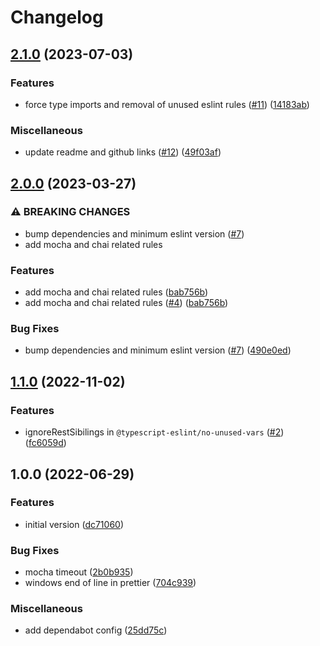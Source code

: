 # Changelog

## [2.1.0](https://github.com/ChainSafe/eslint-config/compare/v2.0.0...v2.1.0) (2023-07-03)


### Features

* force type imports and removal of unused eslint rules ([#11](https://github.com/ChainSafe/eslint-config/issues/11)) ([14183ab](https://github.com/ChainSafe/eslint-config/commit/14183ab95b087dddaa097d6b989ba1c27eae8a1b))


### Miscellaneous

* update readme and github links ([#12](https://github.com/ChainSafe/eslint-config/issues/12)) ([49f03af](https://github.com/ChainSafe/eslint-config/commit/49f03afea3da4eb2fea7e13ffaf8896cfde75a27))

## [2.0.0](https://github.com/ChainSafe/eslint-config/compare/v1.1.0...v2.0.0) (2023-03-27)


### ⚠ BREAKING CHANGES

* bump dependencies and minimum eslint version ([#7](https://github.com/ChainSafe/eslint-config/issues/7))
* add mocha and chai related rules

### Features

* add mocha and chai related rules ([bab756b](https://github.com/ChainSafe/eslint-config/commit/bab756b901be3364574d23eb5621dad96959f5e5))
* add mocha and chai related rules ([#4](https://github.com/ChainSafe/eslint-config/issues/4)) ([bab756b](https://github.com/ChainSafe/eslint-config/commit/bab756b901be3364574d23eb5621dad96959f5e5))


### Bug Fixes

* bump dependencies and minimum eslint version ([#7](https://github.com/ChainSafe/eslint-config/issues/7)) ([490e0ed](https://github.com/ChainSafe/eslint-config/commit/490e0ed14bef84ae94a72f8707341b9298cca05a))

## [1.1.0](https://github.com/ChainSafe/eslint-config/compare/v1.0.0...v1.1.0) (2022-11-02)


### Features

* ignoreRestSibilings in `@typescript-eslint/no-unused-vars` ([#2](https://github.com/ChainSafe/eslint-config/issues/2)) ([fc6059d](https://github.com/ChainSafe/eslint-config/commit/fc6059dd6cb088f55f277d63a13d373eddd1ae9e))

## 1.0.0 (2022-06-29)


### Features

* initial version ([dc71060](https://github.com/ChainSafe/shared-eslint-config/commit/dc71060d6b551bbc1dc36ea8c3a3944b883b6666))


### Bug Fixes

* mocha timeout ([2b0b935](https://github.com/ChainSafe/shared-eslint-config/commit/2b0b935dc8aa5579cafa0516b826359808e628ae))
* windows end of line in prettier ([704c939](https://github.com/ChainSafe/shared-eslint-config/commit/704c939edc059e0b194d46dbd2087e73f89a32f4))


### Miscellaneous

* add dependabot config ([25dd75c](https://github.com/ChainSafe/shared-eslint-config/commit/25dd75c739964239d98158b73a3b074bde7bb26d))
